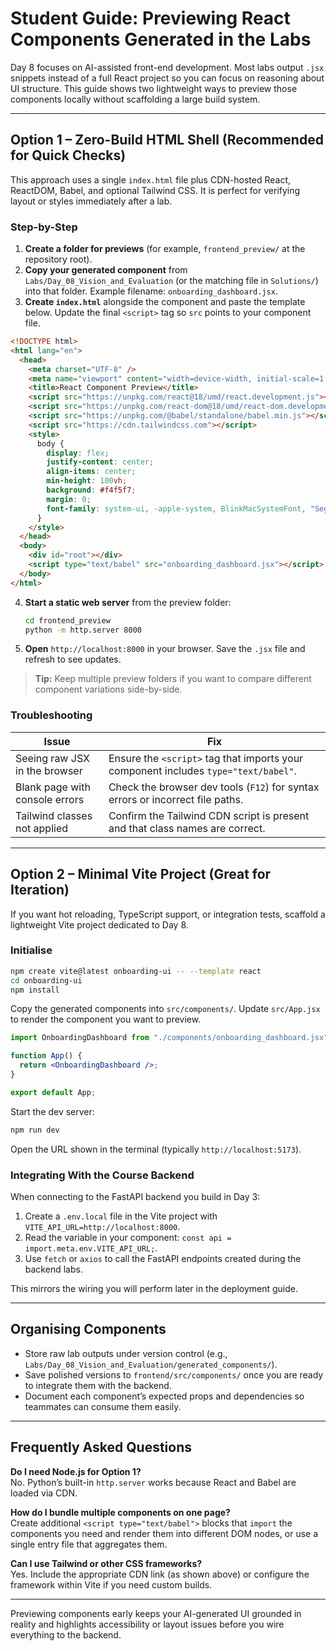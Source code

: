 # Student Guide: Previewing React Components Generated in the Labs

Day 8 focuses on AI-assisted front-end development. Most labs output `.jsx` snippets instead of a full React project so you can focus on reasoning about UI structure. This guide shows two lightweight ways to preview those components locally without scaffolding a large build system.

---

## Option 1 – Zero-Build HTML Shell (Recommended for Quick Checks)

This approach uses a single `index.html` file plus CDN-hosted React, ReactDOM, Babel, and optional Tailwind CSS. It is perfect for verifying layout or styles immediately after a lab.

### Step-by-Step

1. **Create a folder for previews** (for example, `frontend_preview/` at the repository root).
2. **Copy your generated component** from `Labs/Day_08_Vision_and_Evaluation` (or the matching file in `Solutions/`) into that folder. Example filename: `onboarding_dashboard.jsx`.
3. **Create `index.html`** alongside the component and paste the template below. Update the final `<script>` tag so `src` points to your component file.

```html
<!DOCTYPE html>
<html lang="en">
  <head>
    <meta charset="UTF-8" />
    <meta name="viewport" content="width=device-width, initial-scale=1.0" />
    <title>React Component Preview</title>
    <script src="https://unpkg.com/react@18/umd/react.development.js"></script>
    <script src="https://unpkg.com/react-dom@18/umd/react-dom.development.js"></script>
    <script src="https://unpkg.com/@babel/standalone/babel.min.js"></script>
    <script src="https://cdn.tailwindcss.com"></script>
    <style>
      body {
        display: flex;
        justify-content: center;
        align-items: center;
        min-height: 100vh;
        background: #f4f5f7;
        margin: 0;
        font-family: system-ui, -apple-system, BlinkMacSystemFont, "Segoe UI";
      }
    </style>
  </head>
  <body>
    <div id="root"></div>
    <script type="text/babel" src="onboarding_dashboard.jsx"></script>
  </body>
</html>
```

4. **Start a static web server** from the preview folder:

   ```bash
   cd frontend_preview
   python -m http.server 8000
   ```

5. **Open** `http://localhost:8000` in your browser. Save the `.jsx` file and refresh to see updates.

> **Tip:** Keep multiple preview folders if you want to compare different component variations side-by-side.

### Troubleshooting

| Issue | Fix |
| --- | --- |
| Seeing raw JSX in the browser | Ensure the `<script>` tag that imports your component includes `type="text/babel"`. |
| Blank page with console errors | Check the browser dev tools (`F12`) for syntax errors or incorrect file paths. |
| Tailwind classes not applied | Confirm the Tailwind CDN script is present and that class names are correct. |

---

## Option 2 – Minimal Vite Project (Great for Iteration)

If you want hot reloading, TypeScript support, or integration tests, scaffold a lightweight Vite project dedicated to Day 8.

### Initialise

```bash
npm create vite@latest onboarding-ui -- --template react
cd onboarding-ui
npm install
```

Copy the generated components into `src/components/`. Update `src/App.jsx` to render the component you want to preview.

```jsx
import OnboardingDashboard from "./components/onboarding_dashboard.jsx";

function App() {
  return <OnboardingDashboard />;
}

export default App;
```

Start the dev server:

```bash
npm run dev
```

Open the URL shown in the terminal (typically `http://localhost:5173`).

### Integrating With the Course Backend

When connecting to the FastAPI backend you build in Day 3:

1. Create a `.env.local` file in the Vite project with `VITE_API_URL=http://localhost:8000`.
2. Read the variable in your component: `const api = import.meta.env.VITE_API_URL;`.
3. Use `fetch` or `axios` to call the FastAPI endpoints created during the backend labs.

This mirrors the wiring you will perform later in the deployment guide.

---

## Organising Components

* Store raw lab outputs under version control (e.g., `Labs/Day_08_Vision_and_Evaluation/generated_components/`).
* Save polished versions to `frontend/src/components/` once you are ready to integrate them with the backend.
* Document each component’s expected props and dependencies so teammates can consume them easily.

---

## Frequently Asked Questions

**Do I need Node.js for Option 1?**  
No. Python’s built-in `http.server` works because React and Babel are loaded via CDN.

**How do I bundle multiple components on one page?**  
Create additional `<script type="text/babel">` blocks that `import` the components you need and render them into different DOM nodes, or use a single entry file that aggregates them.

**Can I use Tailwind or other CSS frameworks?**  
Yes. Include the appropriate CDN link (as shown above) or configure the framework within Vite if you need custom builds.

---

Previewing components early keeps your AI-generated UI grounded in reality and highlights accessibility or layout issues before you wire everything to the backend.
